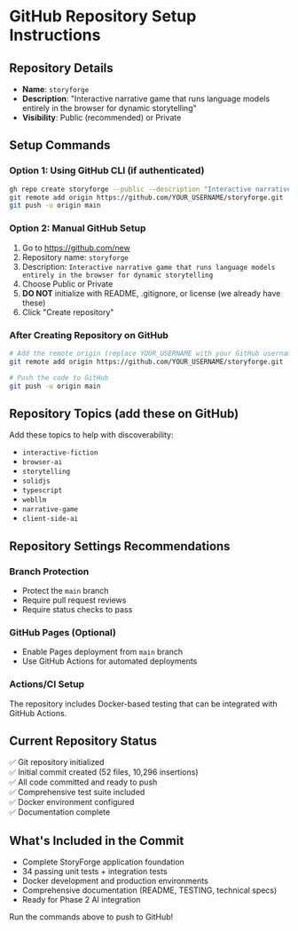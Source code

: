 # GitHub Repository Setup Instructions

## Repository Details
- **Name**: `storyforge`
- **Description**: "Interactive narrative game that runs language models entirely in the browser for dynamic storytelling"
- **Visibility**: Public (recommended) or Private

## Setup Commands

### Option 1: Using GitHub CLI (if authenticated)
```bash
gh repo create storyforge --public --description "Interactive narrative game that runs language models entirely in the browser for dynamic storytelling"
git remote add origin https://github.com/YOUR_USERNAME/storyforge.git
git push -u origin main
```

### Option 2: Manual GitHub Setup
1. Go to https://github.com/new
2. Repository name: `storyforge`
3. Description: `Interactive narrative game that runs language models entirely in the browser for dynamic storytelling`
4. Choose Public or Private
5. **DO NOT** initialize with README, .gitignore, or license (we already have these)
6. Click "Create repository"

### After Creating Repository on GitHub
```bash
# Add the remote origin (replace YOUR_USERNAME with your GitHub username)
git remote add origin https://github.com/YOUR_USERNAME/storyforge.git

# Push the code to GitHub
git push -u origin main
```

## Repository Topics (add these on GitHub)
Add these topics to help with discoverability:
- `interactive-fiction`
- `browser-ai`
- `storytelling`
- `solidjs`
- `typescript`
- `webllm`
- `narrative-game`
- `client-side-ai`

## Repository Settings Recommendations

### Branch Protection
- Protect the `main` branch
- Require pull request reviews
- Require status checks to pass

### GitHub Pages (Optional)
- Enable Pages deployment from `main` branch
- Use GitHub Actions for automated deployments

### Actions/CI Setup
The repository includes Docker-based testing that can be integrated with GitHub Actions.

## Current Repository Status
✅ Git repository initialized  
✅ Initial commit created (52 files, 10,296 insertions)  
✅ All code committed and ready to push  
✅ Comprehensive test suite included  
✅ Docker environment configured  
✅ Documentation complete  

## What's Included in the Commit
- Complete StoryForge application foundation
- 34 passing unit tests + integration tests
- Docker development and production environments
- Comprehensive documentation (README, TESTING, technical specs)
- Ready for Phase 2 AI integration

Run the commands above to push to GitHub!